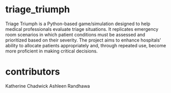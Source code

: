 # triage_triumph
Triage Triumph is a Python-based game/simulation designed to help medical professionals evaluate triage situations. It replicates emergency room scenarios in which patient conditions must be assessed and prioritized based on their severity. 
The project aims to enhance hospitals' ability to allocate patients appropriately and, through repeated use, become more proficient in making critical decisions. 

# contributors
Katherine Chadwick
Ashleen Randhawa
